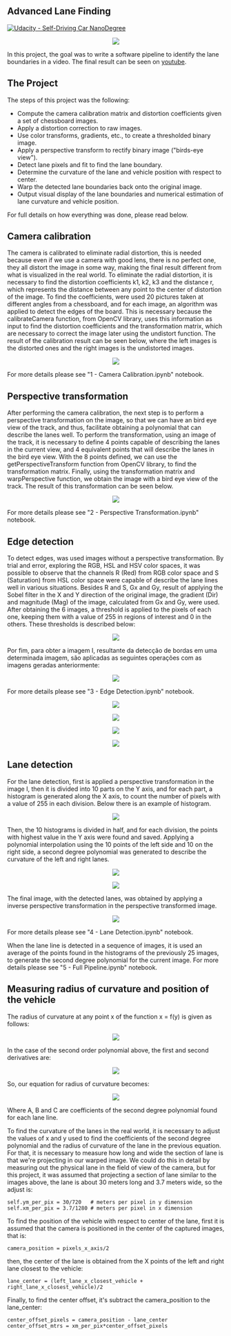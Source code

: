 ## Advanced Lane Finding
[![Udacity - Self-Driving Car NanoDegree](https://s3.amazonaws.com/udacity-sdc/github/shield-carnd.svg)](http://www.udacity.com/drive)
<p align="center">
  <img src="./readme_images/project_gif.gif"/>
</p>

In this project, the goal was to write a software pipeline to identify the lane boundaries in a video. The final result can be seen on [youtube](https://www.youtube.com/watch?v=7xK1cwfa4ik). 

The Project
---

The steps of this project was the following:

* Compute the camera calibration matrix and distortion coefficients given a set of chessboard images.
* Apply a distortion correction to raw images.
* Use color transforms, gradients, etc., to create a thresholded binary image.
* Apply a perspective transform to rectify binary image ("birds-eye view").
* Detect lane pixels and fit to find the lane boundary.
* Determine the curvature of the lane and vehicle position with respect to center.
* Warp the detected lane boundaries back onto the original image.
* Output visual display of the lane boundaries and numerical estimation of lane curvature and vehicle position.

For full details on how everything was done, please read below.

## Camera calibration

The camera is calibrated to eliminate radial distortion, this is needed because even if we use a camera with good lens, there is no perfect one, they all distort the image in some way, making the final result different from what is visualized in the real world. To eliminate the radial distortion, it is necessary to find the distortion coefficients k1, k2, k3 and the distance r, which represents the distance between any point to the center of distortion of the image. To find the coefficients, were used 20 pictures taken at different angles from a chessboard, and for each image, an algorithm was applied to detect the edges of the board. This is necessary because the calibrateCamera function, from OpenCV library, uses this information as input to find the distortion coefficients and the transformation matrix, which are necessary to correct the image later using the undistort function. The result of the calibration result can be seen below, where the left images is the distorted ones and the right images is the undistorted images. 

<p align="center">
  <img src="./readme_images/camera_calibration.png"/>
</p>

For more details please see "1 - Camera Calibration.ipynb" notebook.

## Perspective transformation

After performing the camera calibration, the next step is to perform a perspective transformation on the image, so that we can have an bird eye view of the track, and thus, facilitate obtaining a polynomial that can describe the lanes well. To perform the transformation, using an image of the track, it is necessary to define 4 points capable of describing the lanes in the current view, and 4 equivalent points that will describe the lanes in the bird eye view. With the 8 points defined, we can use the getPerspectiveTransform function from OpenCV library, to find the transformation matrix. Finally, using the transformation matrix and warpPerspective function, we obtain the image with a bird eye view of the track. The result of this transformation can be seen below.

<p align="center">
  <img src="./readme_images/perspective_transformation.png"/>
</p>

For more details please see "2 - Perspective Transformation.ipynb" notebook.

## Edge detection

To detect edges, was used images without a perspective transformation. By trial and error, exploring the RGB, HSL and HSV color spaces, it was possible to observe that the channels R (Red) from RGB color space and S (Saturation) from HSL color space were capable of describe the lane lines well in various situations. Besides R and S, Gx and Gy, result of applying the Sobel filter in the X and Y direction of the original image, the gradient (Dir) and magnitude (Mag) of the image, calculated from Gx and Gy, were used. After obtaining the 6 images, a threshold is applied to the pixels of each one, keeping them with a value of 255 in regions of interest and 0 in the others. These thresholds is described below:

<p align="center">
  <img src="./readme_images/thresholds_edge_detection.png"/>
</p>

Por fim, para obter a imagem I, resultante da detecção de bordas em uma determinada imagem, são aplicadas as seguintes operações com as imagens geradas anteriormente:

<p align="center">
  <img src="./readme_images/final_image_edge_detection.png"/>
</p>

For more details please see "3 - Edge Detection.ipynb" notebook.

<p align="center">
  <img src="./readme_images/edge_detection_1.png"/>
</p>
<p align="center">
  <img src="./readme_images/edge_detection_2.png"/>
</p>

<p align="center">
  <img src="./readme_images/edge_detection_3.png"/>
</p>

<p align="center">
  <img src="./readme_images/edge_detection_4.png"/>
</p>


## Lane detection

For the lane detection, first is applied a perspective transformation in the image I, then it is divided into 10 parts on the Y axis, and for each part, a histogram is generated along the X axis, to count the number of pixels with a value of 255 in each division. Below there is an example of histogram.

<p align="center">
  <img src="./readme_images/histogram.png"/>
</p>

Then, the 10 histograms is divided in half, and for each division, the points with highest value in the Y axis were found and saved. Applying a polynomial interpolation using the 10 points of the left side and 10 on the right side, a second degree polynomial was generated to describe the curvature of the left and right lanes. 

<p align="center">
  <img src="./readme_images/lane_detection_1.png"/>
</p>

<p align="center">
  <img src="./readme_images/lane_detection_2.png"/>
</p>

The final image, with the detected lanes, was obtained by applying a inverse perspective transformation in the perspective transformed image. 

<p align="center">
  <img src="./readme_images/lane_detection_final.png"/>
</p>

For more details please see "4 - Lane Detection.ipynb" notebook.

When the lane line is detected in a sequence of images, it is used an average of the points found in the histograms of the previously 25 images, to generate the second degree polynomial for the current image. For more details please see "5 - Full Pipeline.ipynb" notebook.

## Measuring radius of curvature and position of the vehicle

The radius of curvature at any point x of the function x = f(y) is given as follows:

<p align="center">
  <img src="./readme_images/formula_curvature_1.png"/>
</p>

In the case of the second order polynomial above, the first and second derivatives are:

<p align="center">
  <img src="./readme_images/formula_curvature_2.png"/>
</p>

So, our equation for radius of curvature becomes:

<p align="center">
  <img src="./readme_images/formula_curvature_3.png"/>
</p>

Where A, B and C are coefficients of the second degree polynomial found for each lane line.

To find the curvature of the lanes in the real world, it is necessary to adjust the values of x and y used to find the coefficients of the second degree polynomial and the radius of curvature of the lane in the previous equation. For that, it is necessary to measure how long and wide the section of lane is that we're projecting in our warped image. We could do this in detail by measuring out the physical lane in the field of view of the camera, but for this project, it was assumed that projecting a section of lane similar to the images above, the lane is about 30 meters long and 3.7 meters wide, so the adjust is:

```
self.ym_per_pix = 30/720   # meters per pixel in y dimension
self.xm_per_pix = 3.7/1280 # meters per pixel in x dimension
```

To find the position of the vehicle with respect to center of the lane, first it is assumed that the camera is positioned in the center of the captured images, that is:
```
camera_position = pixels_x_axis/2
```

then, the center of the lane is obtained from the X points of the left and right lane closest to the vehicle:

```
lane_center = (left_lane_x_closest_vehicle + right_lane_x_closest_vehicle)/2
```

Finally, to find the center offset, it's subtract the camera_position to the lane_center: 

```
center_offset_pixels = camera_position - lane_center
center_offset_mtrs = xm_per_pix*center_offset_pixels
```

